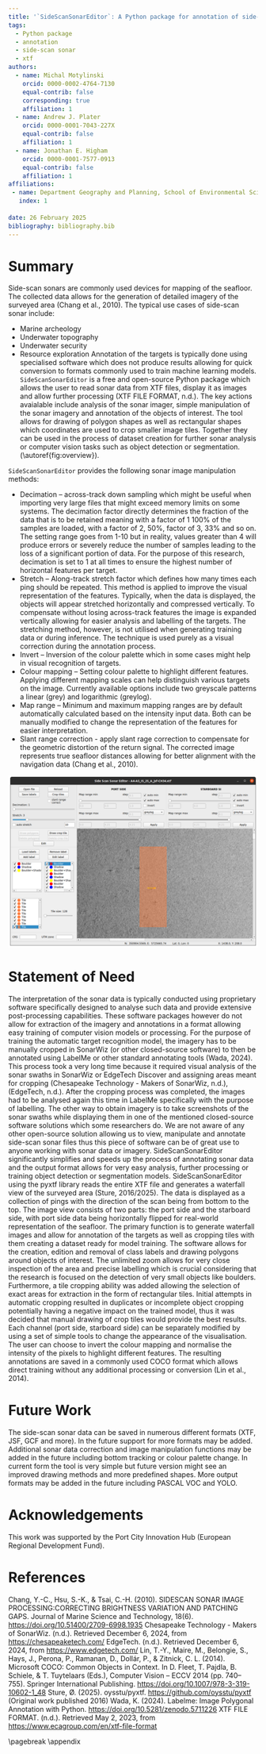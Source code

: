 ```yaml
---
title: '`SideScanSonarEditor`: A Python package for annotation of side-scan sonar data'
tags:
  - Python package
  - annotation
  - side-scan sonar
  - xtf
authors:
  - name: Michal Motylinski
    orcid: 0000-0002-4764-7130
    equal-contrib: false
    corresponding: true
    affiliation: 1
  - name: Andrew J. Plater
    orcid: 0000-0001-7043-227X
    equal-contrib: false
    affiliation: 1
  - name: Jonathan E. Higham
    orcid: 0000-0001-7577-0913
    equal-contrib: false
    affiliation: 1
affiliations:
 - name: Department Geography and Planning, School of Environmental Sciences, University of Liverpool, Liverpool, UK
   index: 1

date: 26 February 2025
bibliography: bibliography.bib
---
```


# Summary

Side-scan sonars are commonly used devices for mapping of the seafloor.
The collected data allows for the generation of detailed imagery of the surveyed area (Chang et al., 2010).
The typical use cases of side-scan sonar include:
 - Marine archeology
 - Underwater topography
 - Underwater security
 - Resource exploration
Annotation of the targets is typically done using specialised software which does not produce results allowing for quick conversion to formats commonly used to train machine learning models.
`SideScanSonarEditor` is a free and open-source Python package which allows the user to read sonar data from XTF files, display it as images and allow further processing (XTF FILE FORMAT, n.d.).
The key actions avaialable include analysis of the sonar imager, simple manipulation of the sonar imagery and annotation of the objects of interest.
The tool allows for drawing of polygon shapes as well as rectangular shapes which coordinates are used to crop smaller image tiles. Together they can be used in the process of dataset creation for further sonar analysis or computer vision tasks such as object detection or segmentation.
(\autoref{fig:overview}).

`SideScanSonarEditor` provides the following sonar image manipulation methods:
 - Decimation – across-track down sampling which might be useful when importing very large files that might exceed memory limits on some systems. The decimation factor directly determines the fraction of the data that is to be retained meaning with a factor of 1 100% of the samples are loaded, with a factor of 2, 50%, factor of 3, 33% and so on. The setting range goes from 1-10 but in reality, values greater than 4 will produce errors or severely reduce the number of samples leading to the loss of a significant portion of data. For the purpose of this research, decimation is set to 1 at all times to ensure the highest number of horizontal features per target.
 - Stretch – Along-track stretch factor which defines how many times each ping should be repeated. This method is applied to improve the visual representation of the features. Typically, when the data is displayed, the objects will appear stretched horizontally and compressed vertically. To compensate without losing across-track features the image is expanded vertically allowing for easier analysis and labelling of the targets. The stretching method, however, is not utilised when generating training data or during inference. The technique is used purely as a visual correction during the annotation process.
 - Invert – Inversion of the colour palette which in some cases might help in visual recognition of targets.
 - Colour mapping – Setting colour palette to highlight different features. Applying different mapping scales can help distinguish various targets on the image. Currently available options include two greyscale patterns a linear (grey) and logarithmic (greylog).
 - Map range – Minimum and maximum mapping ranges are by default automatically calculated based on the intensity input data. Both can be manually modified to change the representation of the features for easier interpretation.
 - Slant range correction - apply slant rage correction to compensate for the geometric distortion of the return signal. The corrected image represents true seafloor distances allowing for better alignment with the navigation data (Chang et al., 2010).

![SideScanSonarEditor app \label{fig:overview}](overview.png)

# Statement of Need

The interpretation of the sonar data is typically conducted using proprietary software specifically designed to analyse such data and provide extensive post-processing capabilities. These software packages however do not allow for extraction of the imagery and annotations in a format allowing easy training of computer vision models or processing. For the purpose of training the automatic target recognition model, the imagery has to be manually cropped in SonarWiz (or other closed-source software) to then be annotated using LabelMe or other standard annotating tools (Wada, 2024). This process took a very long time because it required visual analysis of the sonar swaths in SonarWiz or EdgeTech Discover and assigning areas meant for cropping (Chesapeake Technology - Makers of SonarWiz, n.d.),(EdgeTech, n.d.). After the cropping process was completed, the images had to be analysed again this time in LabelMe specifically with the purpose of labelling. The other way to obtain imagery is to take screenshots of the sonar swaths while displaying them in one of the mentioned closed-source software solutions which some researchers do. We are not aware of any other open-source solution allowing us to view, manipulate and annotate side-scan sonar files thus this piece of software can be of great use to anyone working with sonar data or imagery. SideScanSonarEditor significantly simplifies and speeds up the process of annotating sonar data and the output format allows for very easy analysis, further processing or training object detection or segmentation models. SideScanSonarEditor using the pyxtf library reads the entire XTF file and generates a waterfall view of the surveyed area (Sture, 2016/2025). The data is displayed as a collection of pings with the direction of the scan being from bottom to the top. The image view consists of two parts: the port side and the starboard side, with port side data being horizontally flipped for real-world representation of the seafloor. The primary function is to generate waterfall images and allow for annotation of the targets as well as cropping tiles with them creating a dataset ready for model training. The software allows for the creation, edition and removal of class labels and drawing polygons around objects of interest. The unlimited zoom allows for very close inspection of the area and precise labelling which is crucial considering that the research is focused on the detection of very small objects like boulders. Furthermore, a tile cropping ability was added allowing the selection of exact areas for extraction in the form of rectangular tiles. Initial attempts in automatic cropping resulted in duplicates or incomplete object cropping potentially having a negative impact on the trained model, thus it was decided that manual drawing of crop tiles would provide the best results. Each channel (port side, starboard side) can be separately modified by using a set of simple tools to change the appearance of the visualisation. The user can choose to invert the colour mapping and normalise the intensity of the pixels to highlight different features. The resulting annotations are saved in a commonly used COCO format which allows direct training without any additional processing or conversion (Lin et al., 2014).

# Future Work

The side-scan sonar data can be saved in numerous different formats (XTF, JSF, GCF and more). In the future support for more formats may be added.
Additional sonar data correction and image manipulation functions may be added in the future including bottom tracking or colour palette change.
In current form the tool is very simple but future version might see an improved drawing methods and more predefined shapes.
More output formats may be added in the future including PASCAL VOC and YOLO.

# Acknowledgements

This work was supported by the Port City Innovation Hub (European Regional Development Fund).

# References
Chang, Y.-C., Hsu, S.-K., & Tsai, C.-H. (2010). SIDESCAN SONAR IMAGE PROCESSING:CORRECTING BRIGHTNESS VARIATION AND PATCHING GAPS. Journal of Marine Science and Technology, 18(6). https://doi.org/10.51400/2709-6998.1935
Chesapeake Technology - Makers of SonarWiz. (n.d.). Retrieved December 6, 2024, from https://chesapeaketech.com/
EdgeTech. (n.d.). Retrieved December 6, 2024, from https://www.edgetech.com/
Lin, T.-Y., Maire, M., Belongie, S., Hays, J., Perona, P., Ramanan, D., Dollár, P., & Zitnick, C. L. (2014). Microsoft COCO: Common Objects in Context. In D. Fleet, T. Pajdla, B. Schiele, & T. Tuytelaars (Eds.), Computer Vision – ECCV 2014 (pp. 740–755). Springer International Publishing. https://doi.org/10.1007/978-3-319-10602-1_48
Sture, Ø. (2025). oysstu/pyxtf. https://github.com/oysstu/pyxtf (Original work published 2016)
Wada, K. (2024). Labelme: Image Polygonal Annotation with Python. https://doi.org/10.5281/zenodo.5711226
XTF FILE FORMAT. (n.d.). Retrieved May 2, 2023, from https://www.ecagroup.com/en/xtf-file-format


  



\pagebreak
\appendix


